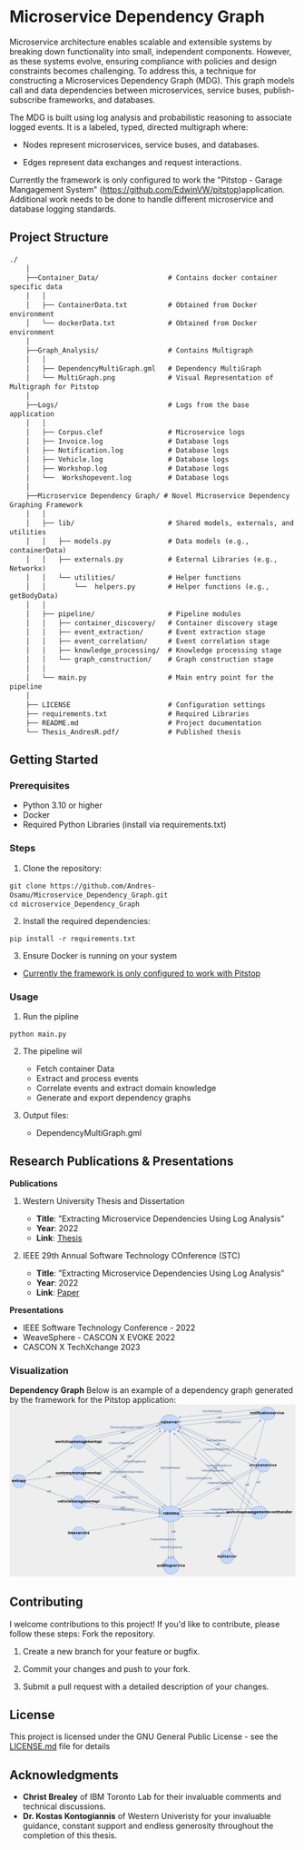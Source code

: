 # Microservice Dependency Graph

Microservice architecture enables scalable and extensible systems by breaking down functionality into small, independent components. However, as these systems evolve, ensuring compliance with policies and design constraints becomes challenging. To address this, a technique for constructing a Microservices Dependency Graph (MDG). This graph models call and data dependencies between microservices, service buses, publish-subscribe frameworks, and databases.

The MDG is built using log analysis and probabilistic reasoning to associate logged events. It is a labeled, typed, directed multigraph where:

* Nodes represent microservices, service buses, and databases.

* Edges represent data exchanges and request interactions.

Currently the framework is only configured to work the "Pitstop - Garage Mangagement System" (https://github.com/EdwinVW/pitstop)application. Additional work needs to be done to handle different microservice and database logging standards.

## Project Structure
    ./
        │
        ├──Container_Data/                 # Contains docker container specific data 
        │   │
        │   ├── ContainerData.txt          # Obtained from Docker environment
        │   └── dockerData.txt             # Obtained from Docker environment
        │
        ├──Graph_Analysis/                 # Contains Multigraph 
        │   │
        │   ├── DependencyMultiGraph.gml   # Dependency MultiGraph
        │   └── MultiGraph.png             # Visual Representation of Multigraph for Pitstop
        │ 
        ├──Logs/                           # Logs from the base application
        │   │
        │   ├── Corpus.clef                # Microservice logs
        │   ├── Invoice.log                # Database logs
        │   ├── Notification.log           # Database logs
        │   ├── Vehicle.log                # Database logs
        │   ├── Workshop.log               # Database logs
        │   └──  Workshopevent.log         # Database logs
        │
        ├──Microservice Dependency Graph/ # Novel Microservice Dependency Graphing Framework
        │   │
        │   ├── lib/                       # Shared models, externals, and utilities
        │   │   ├── models.py              # Data models (e.g., containerData)
        │   │   ├── externals.py           # External Libraries (e.g., Networkx)
        │   │   └── utilities/             # Helper functions
        │   │       └──  helpers.py        # Helper functions (e.g., getBodyData)
        │   │
        │   ├── pipeline/                  # Pipeline modules
        │   │   ├── container_discovery/   # Container discovery stage
        │   │   ├── event_extraction/      # Event extraction stage
        │   │   ├── event_correlation/     # Event correlation stage
        │   │   ├── knowledge_processing/  # Knowledge processing stage
        │   │   └── graph_construction/    # Graph construction stage
        │   │
        │   └── main.py                    # Main entry point for the pipeline
        │
        ├── LICENSE                        # Configuration settings
        ├── requirements.txt               # Required Libraries
        ├── README.md                      # Project documentation
        └── Thesis_AndresR.pdf/            # Published thesis

## Getting Started

### Prerequisites

* Python 3.10 or higher
* Docker
* Required Python Libraries (install via requirements.txt)


### Steps
1. Clone the repository:

```
git clone https://github.com/Andres-Osamu/Microservice_Dependency_Graph.git
cd microservice_Dependency_Graph
```

2. Install the required dependencies:
```
pip install -r requirements.txt
```
3. Ensure Docker is running on your system
* [Currently the framework is only configured to work with Pitstop](https://github.com/EdwinVW/pitstop)

### Usage
1. Run the pipline
```
python main.py
```

2. The pipeline wil
    * Fetch container Data
    * Extract and process events
    * Correlate events and extract domain knowledge
    * Generate and export dependency graphs

3. Output files:
    * DependencyMultiGraph.gml 

## Research Publications & Presentations

**Publications**
1. Western University Thesis and Dissertation
    * **Title**: ”Extracting Microservice Dependencies Using Log Analysis”
    * **Year**:  2022
    * **Link**:  [Thesis](https://ir.lib.uwo.ca/etd/8886/)

2. IEEE 29th Annual Software Technology COnference (STC)
    * **Title**: ”Extracting Microservice Dependencies Using Log Analysis”
    * **Year**:  2022
    * **Link**:  [Paper](https://ieeexplore.ieee.org/document/9951030)


**Presentations**
* IEEE Software Technology Conference - 2022
* WeaveSphere - CASCON X EVOKE 2022
* CASCON X TechXchange 2023

### Visualization

**Dependency Graph**
Below is an example of a dependency graph generated by the framework for the Pitstop application:
![screenshot](./GraphAnalysis/MultiGraph.png)



## Contributing

I welcome contributions to this project! If you'd like to contribute, please follow these steps:
Fork the repository.

1. Create a new branch for your feature or bugfix.

2. Commit your changes and push to your fork.

3. Submit a pull request with a detailed description of your changes.



## License

This project is licensed under the GNU General Public License - see the [LICENSE.md](LICENSE.md) file for details

## Acknowledgments

* **Christ Brealey** of IBM Toronto Lab for their invaluable comments and technical discussions.
* **Dr. Kostas Kontogiannis** of Western Univeristy for your invaluable guidance, constant support and endless generosity throughout the completion of this thesis.